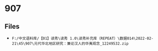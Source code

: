 # 907

## Files

- `F:/中文语料库/【01】读秀\读秀 1.0\读秀补充库（REPEAT）\数据014\2022-02-21\45\907\元代华北地区研究：兼论汉人的华夷观念_12249532.zip`

